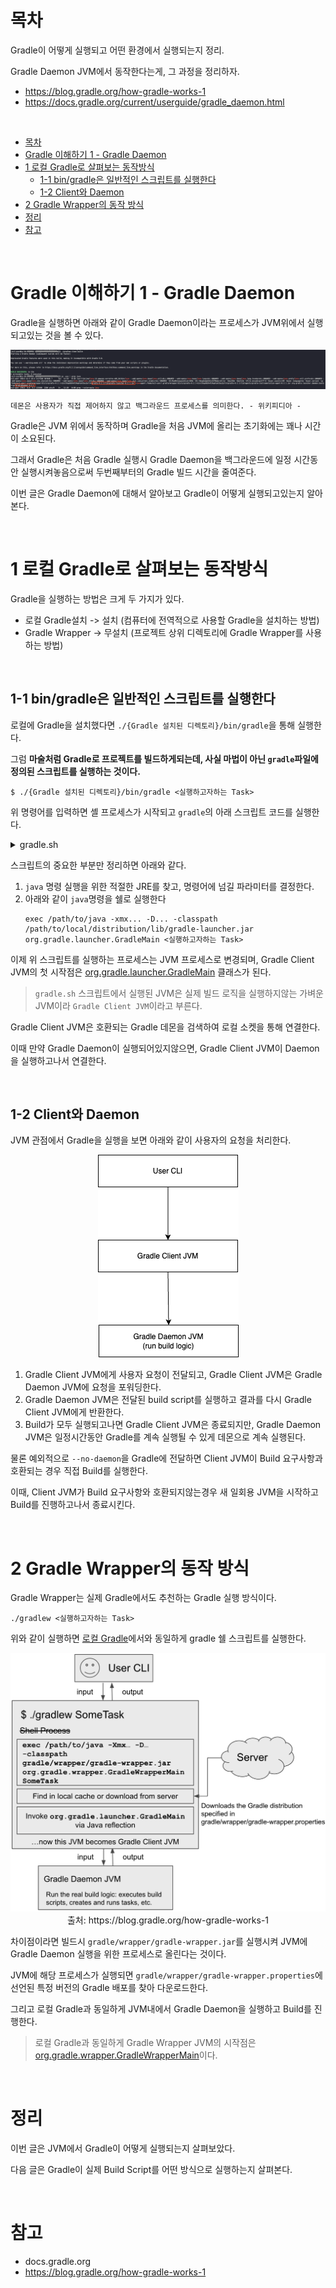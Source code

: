 # 목차

Gradle이 어떻게 실행되고 어떤 환경에서 실행되는지 정리.

Gradle Daemon JVM에서 동작한다는게, 그 과정을 정리하자.

* https://blog.gradle.org/how-gradle-works-1
* https://docs.gradle.org/current/userguide/gradle_daemon.html

<br>

- [목차](#목차)
- [Gradle 이해하기 1 - Gradle Daemon](#gradle-이해하기-1---gradle-daemon)
- [1 로컬 Gradle로 살펴보는 동작방식](#1-로컬-gradle로-살펴보는-동작방식)
  - [1-1 bin/gradle은 일반적인 스크립트를 실행한다](#1-1-bingradle은-일반적인-스크립트를-실행한다)
  - [1-2 Client와 Daemon](#1-2-client와-daemon)
- [2 Gradle Wrapper의 동작 방식](#2-gradle-wrapper의-동작-방식)
- [정리](#정리)
- [참고](#참고)

<br>

# Gradle 이해하기 1 - Gradle Daemon

Gradle을 실행하면 아래와 같이 Gradle Daemon이라는 프로세스가 JVM위에서 실행되고있는 것을 볼 수 있다.

<p align="center"><img src="./image/gradle_daemin_executioned.png"> </p>

```text
데몬은 사용자가 직접 제어하지 않고 백그라운드 프로세스를 의미한다. - 위키피디아 -
```

Gradle은 JVM 위에서 동작하며 Gradle을 처음 JVM에 올리는 초기화에는 꽤나 시간이 소요된다.

그래서 Gradle은 처음 Gradle 실행시 Gradle Daemon을 백그라운드에 일정 시간동안 실행시켜놓음으로써 두번째부터의 Gradle 빌드 시간을 줄여준다.

이번 글은 Gradle Daemon에 대해서 알아보고 Gradle이 어떻게 실행되고있는지 알아본다.

<br>

# 1 로컬 Gradle로 살펴보는 동작방식

Gradle을 실행하는 방법은 크게 두 가지가 있다.

* 로컬 Gradle설치 -> 설치 (컴퓨터에 전역적으로 사용할 Gradle을 설치하는 방법)
* Gradle Wrapper -> 무설치 (프로젝트 상위 디렉토리에 Gradle Wrapper를 사용하는 방법)

<br>

## 1-1 bin/gradle은 일반적인 스크립트를 실행한다

로컬에 Gradle을 설치했다면 `./{Gradle 설치된 디렉토리}/bin/gradle`을 통해 실행한다.

그럼 **마술처럼 Gradle로 프로젝트를 빌드하게되는데, 사실 마법이 아닌 `gradle`파일에 정의된 스크립트를 실행하는 것이다.**

```shell
$ ./{Gradle 설치된 디렉토리}/bin/gradle <실행하고자하는 Task>
```

위 명령어를 입력하면 셸 프로세스가 시작되고 `gradle`의 아래 스크립트 코드를 실행한다. 

<details>
  <summary>gradle.sh</summary>
  
  ---
  
  > 8.2.1 버전의 Gradle 스크립트
  ```shell
    #!/bin/sh

    #
    # Copyright © 2015-2021 the original authors.
    #
    # Licensed under the Apache License, Version 2.0 (the "License");
    # you may not use this file except in compliance with the License.
    # You may obtain a copy of the License at
    #
    #      https://www.apache.org/licenses/LICENSE-2.0
    #
    # Unless required by applicable law or agreed to in writing, software
    # distributed under the License is distributed on an "AS IS" BASIS,
    # WITHOUT WARRANTIES OR CONDITIONS OF ANY KIND, either express or implied.
    # See the License for the specific language governing permissions and
    # limitations under the License.
    #

    ##############################################################################
    #
    #   Gradle start up script for POSIX generated by Gradle.
    #
    #   Important for running:
    #
    #   (1) You need a POSIX-compliant shell to run this script. If your /bin/sh is
    #       noncompliant, but you have some other compliant shell such as ksh or
    #       bash, then to run this script, type that shell name before the whole
    #       command line, like:
    #
    #           ksh Gradle
    #
    #       Busybox and similar reduced shells will NOT work, because this script
    #       requires all of these POSIX shell features:
    #         * functions;
    #         * expansions «$var», «${var}», «${var:-default}», «${var+SET}»,
    #           «${var#prefix}», «${var%suffix}», and «$( cmd )»;
    #         * compound commands having a testable exit status, especially «case»;
    #         * various built-in commands including «command», «set», and «ulimit».
    #
    #   Important for patching:
    #
    #   (2) This script targets any POSIX shell, so it avoids extensions provided
    #       by Bash, Ksh, etc; in particular arrays are avoided.
    #
    #       The "traditional" practice of packing multiple parameters into a
    #       space-separated string is a well documented source of bugs and security
    #       problems, so this is (mostly) avoided, by progressively accumulating
    #       options in "$@", and eventually passing that to Java.
    #
    #       Where the inherited environment variables (DEFAULT_JVM_OPTS, JAVA_OPTS,
    #       and GRADLE_OPTS) rely on word-splitting, this is performed explicitly;
    #       see the in-line comments for details.
    #
    #       There are tweaks for specific operating systems such as AIX, CygWin,
    #       Darwin, MinGW, and NonStop.
    #
    #   (3) This script is generated from the Groovy template
    #       https://github.com/gradle/gradle/blob/HEAD/subprojects/plugins/src/main/resources/org/gradle/api/internal/plugins/unixStartScript.txt
    #       within the Gradle project.
    #
    #       You can find Gradle at https://github.com/gradle/gradle/.
    #
    ##############################################################################

    # Attempt to set APP_HOME

    # Resolve links: $0 may be a link
    app_path=$0

    # Need this for daisy-chained symlinks.
    while
        APP_HOME=${app_path%"${app_path##*/}"}  # leaves a trailing /; empty if no leading path
        [ -h "$app_path" ]
    do
        ls=$( ls -ld "$app_path" )
        link=${ls#*' -> '}
        case $link in             #(
        /*)   app_path=$link ;; #(
        *)    app_path=$APP_HOME$link ;;
        esac
    done

    # This is normally unused
    # shellcheck disable=SC2034
    APP_BASE_NAME=${0##*/}
    APP_HOME=$( cd "${APP_HOME:-./}.." && pwd -P ) || exit

    # Use the maximum available, or set MAX_FD != -1 to use that value.
    MAX_FD=maximum

    warn () {
        echo "$*"
    } >&2

    die () {
        echo
        echo "$*"
        echo
        exit 1
    } >&2

    # OS specific support (must be 'true' or 'false').
    cygwin=false
    msys=false
    darwin=false
    nonstop=false
    case "$( uname )" in                #(
    CYGWIN* )         cygwin=true  ;; #(
    Darwin* )         darwin=true  ;; #(
    MSYS* | MINGW* )  msys=true    ;; #(
    NONSTOP* )        nonstop=true ;;
    esac

    CLASSPATH=$APP_HOME/lib/gradle-launcher-8.2.1.jar


    # Determine the Java command to use to start the JVM.
    if [ -n "$JAVA_HOME" ] ; then
        if [ -x "$JAVA_HOME/jre/sh/java" ] ; then
            # IBM's JDK on AIX uses strange locations for the executables
            JAVACMD=$JAVA_HOME/jre/sh/java
        else
            JAVACMD=$JAVA_HOME/bin/java
        fi
        if [ ! -x "$JAVACMD" ] ; then
            die "ERROR: JAVA_HOME is set to an invalid directory: $JAVA_HOME

    Please set the JAVA_HOME variable in your environment to match the
    location of your Java installation."
        fi
    else
        JAVACMD=java
        if ! command -v java >/dev/null 2>&1
        then
            die "ERROR: JAVA_HOME is not set and no 'java' command could be found in your PATH.

    Please set the JAVA_HOME variable in your environment to match the
    location of your Java installation."
        fi
    fi

    # Increase the maximum file descriptors if we can.
    if ! "$cygwin" && ! "$darwin" && ! "$nonstop" ; then
        case $MAX_FD in #(
        max*)
            # In POSIX sh, ulimit -H is undefined. That's why the result is checked to see if it worked.
            # shellcheck disable=SC3045
            MAX_FD=$( ulimit -H -n ) ||
                warn "Could not query maximum file descriptor limit"
        esac
        case $MAX_FD in  #(
        '' | soft) :;; #(
        *)
            # In POSIX sh, ulimit -n is undefined. That's why the result is checked to see if it worked.
            # shellcheck disable=SC3045
            ulimit -n "$MAX_FD" ||
                warn "Could not set maximum file descriptor limit to $MAX_FD"
        esac
    fi

    # Collect all arguments for the java command, stacking in reverse order:
    #   * args from the command line
    #   * the main class name
    #   * -classpath
    #   * -D...appname settings
    #   * --module-path (only if needed)
    #   * DEFAULT_JVM_OPTS, JAVA_OPTS, and GRADLE_OPTS environment variables.

    # For Cygwin or MSYS, switch paths to Windows format before running java
    if "$cygwin" || "$msys" ; then
        APP_HOME=$( cygpath --path --mixed "$APP_HOME" )
        CLASSPATH=$( cygpath --path --mixed "$CLASSPATH" )

        JAVACMD=$( cygpath --unix "$JAVACMD" )

        # Now convert the arguments - kludge to limit ourselves to /bin/sh
        for arg do
            if
                case $arg in                                #(
                -*)   false ;;                            # don't mess with options #(
                /?*)  t=${arg#/} t=/${t%%/*}              # looks like a POSIX filepath
                        [ -e "$t" ] ;;                      #(
                *)    false ;;
                esac
            then
                arg=$( cygpath --path --ignore --mixed "$arg" )
            fi
            # Roll the args list around exactly as many times as the number of
            # args, so each arg winds up back in the position where it started, but
            # possibly modified.
            #
            # NB: a `for` loop captures its iteration list before it begins, so
            # changing the positional parameters here affects neither the number of
            # iterations, nor the values presented in `arg`.
            shift                   # remove old arg
            set -- "$@" "$arg"      # push replacement arg
        done
    fi


    # Add default JVM options here. You can also use JAVA_OPTS and GRADLE_OPTS to pass JVM options to this script.
    DEFAULT_JVM_OPTS='"-Xmx64m" "-Xms64m"'" \"-javaagent:$APP_HOME/lib/agents/gradle-instrumentation-agent-8.2.1.jar\""

    # Collect all arguments for the java command;
    #   * $DEFAULT_JVM_OPTS, $JAVA_OPTS, and $GRADLE_OPTS can contain fragments of
    #     shell script including quotes and variable substitutions, so put them in
    #     double quotes to make sure that they get re-expanded; and
    #   * put everything else in single quotes, so that it's not re-expanded.

    set -- \
            "-Dorg.gradle.appname=$APP_BASE_NAME" \
            -classpath "$CLASSPATH" \
            org.gradle.launcher.GradleMain \
            "$@"

    # Stop when "xargs" is not available.
    if ! command -v xargs >/dev/null 2>&1
    then
        die "xargs is not available"
    fi

    # Use "xargs" to parse quoted args.
    #
    # With -n1 it outputs one arg per line, with the quotes and backslashes removed.
    #
    # In Bash we could simply go:
    #
    #   readarray ARGS < <( xargs -n1 <<<"$var" ) &&
    #   set -- "${ARGS[@]}" "$@"
    #
    # but POSIX shell has neither arrays nor command substitution, so instead we
    # post-process each arg (as a line of input to sed) to backslash-escape any
    # character that might be a shell metacharacter, then use eval to reverse
    # that process (while maintaining the separation between arguments), and wrap
    # the whole thing up as a single "set" statement.
    #
    # This will of course break if any of these variables contains a newline or
    # an unmatched quote.
    #

    eval "set -- $(
            printf '%s\n' "$DEFAULT_JVM_OPTS $JAVA_OPTS $GRADLE_OPTS" |
            xargs -n1 |
            sed ' s~[^-[:alnum:]+,./:=@_]~\\&~g; ' |
            tr '\n' ' '
        )" '"$@"'

    exec "$JAVACMD" "$@"
  ```
  
  ---
</details>

스크립트의 중요한 부분만 정리하면 아래와 같다.

1. `java` 명령 실행을 위한 적절한 JRE를 찾고, 명령어에 넘길 파라미터를 결정한다.
2. 아래와 같이 `java`명령을 쉘로 실행한다
   ```shell
   exec /path/to/java -xmx... -D... -classpath /path/to/local/distribution/lib/gradle-launcher.jar org.gradle.launcher.GradleMain <실행하고자하는 Task>
   ```

이제 위 스크립트를 실행하는 프로세스는 JVM 프로세스로 변경되며, Gradle Client JVM의 첫 시작점은 [org.gradle.launcher.GradleMain](https://github.com/gradle/gradle/blob/acc6044325b11874e9626d98dec976a0e495cb62/subprojects/bootstrap/src/main/java/org/gradle/launcher/GradleMain.java) 클래스가 된다.

> `gradle.sh` 스크립트에서 실행된 JVM은 실제 빌드 로직을 실행하지않는 가벼운 JVM이라 `Gradle Client JVM`이라고 부른다.

Gradle Client JVM은 호환되는 Gradle 데몬을 검색하여 로컬 소켓을 통해 연결한다.

이때 만약 Gradle Daemon이 실행되어있지않으면, Gradle Client JVM이 Daemon을 실행하고나서 연결한다.

<br>

## 1-2 Client와 Daemon

JVM 관점에서 Gradle을 실행을 보면 아래와 같이 사용자의 요청을 처리한다.

<p align="center"><img src="./image/gradle_client_server.png"> </p>

1. Gradle Client JVM에게 사용자 요청이 전달되고, Gradle Client JVM은 Gradle Daemon JVM에 요청을 포워딩한다.
2. Gradle Daemon JVM은 전달된 build script를 실행하고 결과를 다시 Gradle Client JVM에게 반환한다.
3. Build가 모두 실행되고나면 Gradle Client JVM은 종료되지만, Gradle Daemon JVM은 일정시간동안 Gradle를 계속 실행될 수 있게 데몬으로 계속 실행된다.

물론 예외적으로 `--no-daemon`을 Gradle에 전달하면 Client JVM이 Build 요구사항과 호환되는 경우 직접 Build를 실행한다.

이때, Client JVM가 Build 요구사항와 호환되지않는경우 새 일회용 JVM을 시작하고 Build를 진행하고나서 종료시킨다.

<br>

# 2 Gradle Wrapper의 동작 방식

Gradle Wrapper는 실제 Gradle에서도 추천하는 Gradle 실행 방식이다.

```shell
./gradlew <실행하고자하는 Task>
```

위와 같이 실행하면 [로컬 Gradle](#1-1-bingradle은-일반적인-스크립트를-실행한다)에서와 동일하게 gradle 쉘 스크립트를 실행한다.

<p align="center"><img src="./image/wrapper-daemon.png"><br>출처: https://blog.gradle.org/how-gradle-works-1 </p>

차이점이라면 빌드시 `gradle/wrapper/gradle-wrapper.jar`를 실행시켜 JVM에 Gradle Daemon 실행을 위한 프로세스로 올린다는 것이다.

JVM에 해당 프로세스가 실행되면 `gradle/wrapper/gradle-wrapper.properties`에 선언된 특정 버전의 Gradle 배포를 찾아 다운로드한다.

그리고 로컬 Gradle과 동일하게 JVM내에서 Gradle Daemon을 실행하고 Build를 진행한다.

> 로컬 Gradle과 동일하게 Gradle Wrapper JVM의 시작점은 [org.gradle.wrapper.GradleWrapperMain](https://github.com/gradle/gradle/blob/acc6044325b11874e9626d98dec976a0e495cb62/subprojects/wrapper/src/main/java/org/gradle/wrapper/GradleWrapperMain.java)이다.

<br>

# 정리

이번 글은 JVM에서 Gradle이 어떻게 실행되는지 살펴보았다.

다음 글은 Gradle이 실제 Build Script를 어떤 방식으로 실행하는지 살펴본다.

<br>

# 참고
* docs.gradle.org
* https://blog.gradle.org/how-gradle-works-1

